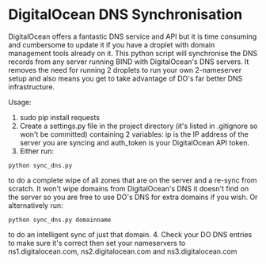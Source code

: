 # DigitalOcean DNS Synchronisation
DigitalOcean offers a fantastic DNS service and API but it is time consuming and cumbersome to update it if you have
a droplet with domain management tools already on it. This python script will synchronise the DNS records from any 
server running BIND with DigitalOcean's DNS servers. It removes the need for running 2 droplets to run your own
2-nameserver setup and also means you get to take advantage of DO's far better DNS infrastructure.

Usage:

1. sudo pip install requests
2. Create a settings.py file in the project directory (it's listed in .gitignore so won't be committed) containing 
2 variables: ip is the IP address of the server you are syncing and auth_token is your DigitalOcean API token.
3. Either run:
```
python sync_dns.py
```
to do a complete wipe of all zones that are on the server and a re-sync from scratch. It won't wipe domains from 
DigitalOcean's DNS it doesn't find on the server so you are free to use DO's DNS for extra domains if you wish. Or 
alternatively run:
```
python sync_dns.py domainname
```
to do an intelligent sync of just that domain.
4. Check your DO DNS entries to make sure it's correct then set your nameservers to ns1.digitalocean.com, 
ns2.digitalocean.com and ns3.digitalocean.com
